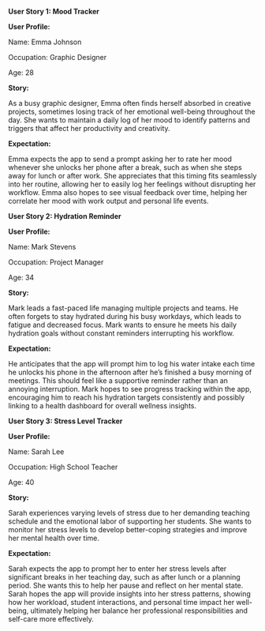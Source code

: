 **User Story 1: Mood Tracker**

**User Profile:**

Name: Emma Johnson

Occupation: Graphic Designer

Age: 28

**Story:**

As a busy graphic designer, Emma often finds herself absorbed in creative projects, sometimes losing track of her emotional well-being throughout the day. She wants to maintain a daily log of her mood to identify patterns and triggers that affect her productivity and creativity.

**Expectation:**

Emma expects the app to send a prompt asking her to rate her mood whenever she unlocks her phone after a break, such as when she steps away for lunch or after work. She appreciates that this timing fits seamlessly into her routine, allowing her to easily log her feelings without disrupting her workflow. Emma also hopes to see visual feedback over time, helping her correlate her mood with work output and personal life events.

**User Story 2: Hydration Reminder**

**User Profile:**


Name: Mark Stevens

Occupation: Project Manager

Age: 34

**Story:**

Mark leads a fast-paced life managing multiple projects and teams. He often forgets to stay hydrated during his busy workdays, which leads to fatigue and decreased focus. Mark wants to ensure he meets his daily hydration goals without constant reminders interrupting his workflow.

**Expectation:**

He anticipates that the app will prompt him to log his water intake each time he unlocks his phone in the afternoon after he’s finished a busy morning of meetings. This should feel like a supportive reminder rather than an annoying interruption. Mark hopes to see progress tracking within the app, encouraging him to reach his hydration targets consistently and possibly linking to a health dashboard for overall wellness insights.

**User Story 3: Stress Level Tracker**

**User Profile:**

Name: Sarah Lee

Occupation: High School Teacher

Age: 40

**Story:**

Sarah experiences varying levels of stress due to her demanding teaching schedule and the emotional labor of supporting her students. She wants to monitor her stress levels to develop better-coping strategies and improve her mental health over time.

**Expectation:**

Sarah expects the app to prompt her to enter her stress levels after significant breaks in her teaching day, such as after lunch or a planning period. She wants this to help her pause and reflect on her mental state. Sarah hopes the app will provide insights into her stress patterns, showing how her workload, student interactions, and personal time impact her well-being, ultimately helping her balance her professional responsibilities and self-care more effectively.
